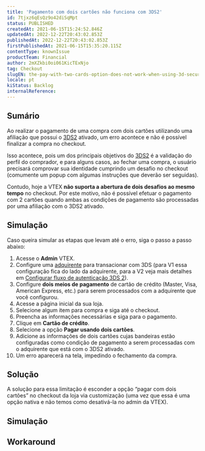 ```yaml
---
title: 'Pagamento com dois cartões não funciona com 3DS2'
id: 7tjxz6qEsQz9o42diSqMpt
status: PUBLISHED
createdAt: 2021-06-15T15:24:52.846Z
updatedAt: 2022-12-22T20:43:02.853Z
publishedAt: 2022-12-22T20:43:02.853Z
firstPublishedAt: 2021-06-15T15:35:20.115Z
contentType: knownIssue
productTeam: Financial
author: 2mXZkbi0oi061KicTExNjo
tag: Checkout
slugEN: the-pay-with-two-cards-option-does-not-work-when-using-3d-secure-20-3ds2
locale: pt
kiStatus: Backlog
internalReference: 
---
```


## Sumário

Ao realizar o pagamento de uma compra com dois cartões utilizando uma afiliação que possui o [3DS2](https://help.vtex.com/pt/announcements/fluxo-de-autenticacao-3ds2-aceite-pagamentos-on-line-de-forma-mais-segura--6UdTjjVU1AcEQ2aE3Ftxsl) ativado, um erro acontece e não é possível finalizar a compra no checkout.

Isso acontece, pois um dos principais objetivos do [3DS2](https://help.vtex.com/pt/announcements/fluxo-de-autenticacao-3ds2-aceite-pagamentos-on-line-de-forma-mais-segura--6UdTjjVU1AcEQ2aE3Ftxsl) é a validação do perfil do comprador, e para alguns casos, ao fechar uma compra, o usuário precisará comprovar sua identidade cumprindo um desafio no checkout (comumente um popup com algumas instruções que deverão ser seguidas). 

Contudo, hoje a VTEX __não suporta a abertura de dois desafios ao mesmo tempo__ no checkout.  Por este motivo, não é possível efetuar o pagamento com 2 cartões quando ambas as condições de pagamento são processadas por uma afiliação com o 3DS2 ativado.

## Simulação

Caso queira simular as etapas que levam até o erro, siga o passo a passo abaixo:

1. Acesse o __Admin__ VTEX.
2. Configure uma [adquirente](https://help.vtex.com/pt/tutorial/o-que-e-um-adquirente--7N1oRTG8dGmOiIugC0cs4E) para transacionar com 3DS (para V1 essa configuração fica do lado da adquirente, para a V2 veja mais detalhes em [Configurar fluxo de autenticação 3DS 2](https://help.vtex.com/pt/tutorial/setting-up-3ds-2-authentication-flow--58XMn5LOA6fwrSkoDoAsg2)).
3. Configure __dois meios de pagamento__ de cartão de crédito (Master, Visa, American Express, etc.) para serem processados com a adquirente que você configurou. 
4. Acesse a página inicial da sua loja.
5. Selecione algum item para compra e siga até o checkout.
6. Preencha as informações necessárias e siga para o pagamento.
7. Clique em __Cartão de crédito__.
8. Selecione a opção __Pagar usando dois cartões__.
9. Adicione as informações de dois cartões cujas bandeiras estão configuradas como condição de pagamento a serem processadas com o adquirente que está com o 3DS2 ativado.
10. Um erro aparecerá na tela, impedindo o fechamento da compra.

## Solução

A solução para essa limitação é esconder a opção “pagar com dois cartões” no checkout da loja via customização (uma vez que essa é uma opção nativa e não temos como desativá-la no admin da VTEX). 


## Simulação



## Workaround



